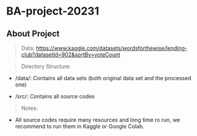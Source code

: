 # BA-project-20231

## About Project

> Data; https://www.kaggle.com/datasets/wordsforthewise/lending-club?datasetId=902&sortBy=voteCount

> Directory Structure:

- /data/: Contains all data sets (both original data set and the processed one)

- /src/: Contains all source codes

> Notes: 
- All source codes require many resources and long time ro run, we recommend to run them in Kaggle or Google Colab.

